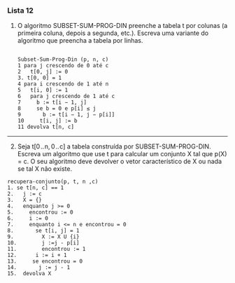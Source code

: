 ### Lista 12

1. O algoritmo SUBSET-SUM-PROG-DIN preenche a tabela t por colunas (a primeira coluna, depois a segunda, etc.). Escreva uma variante do algoritmo que preencha a tabela por linhas.

   ```
   
   Subset-Sum-Prog-Din (p, n, c)
   1 para j crescendo de 0 até c
   2   t[0, j] := 0
   3. t[0, 0] = 1
   4 para i crescendo de 1 até n
   5   t[i, 0] := 1
   6   para j crescendo de 1 até c
   7     b := t[i − 1, j]
   8     se b = 0 e p[i] ≤ j
   9       b := t[i − 1, j − p[i]]
   10     t[i, j] := b
   11 devolva t[n, c] 
   ```

   

***

2. Seja t[0 .. n, 0 .. c] a tabela construída por SUBSET-SUM-PROG-DIN. Escreva um algoritmo que use t para calcular um conjunto X tal que  p(X) = c. O seu algoritmo deve devolver o vetor característico de X ou nada se tal X não existe.

```
recupera-conjunto(p, t, n ,c)
1. se t[n, c] == 1
2.   j := c
3.   X = {}
4.   enquanto j >= 0
5.     encontrou := 0
6.     i := 0
7.     enquanto i <= n e encontrou = 0
8.       se t[i, j] = 1
9.         X := X U {i}
10.        j :=j - p[i]
11.        encontrou := 1
12.		 i := i + 1
13.     se encontrou = 0
14.       j := j - 1
15.  devolva X
```

